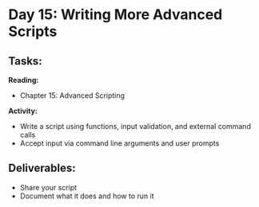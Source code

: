 # Day 15: Writing More Advanced Scripts

## Tasks:

__Reading:__  
- Chapter 15: Advanced Scripting

__Activity:__
- Write a script using functions, input validation, and external command calls
- Accept input via command line arguments and user prompts

## Deliverables:
- Share your script
- Document what it does and how to run it